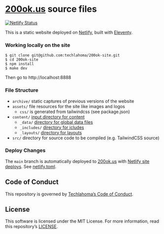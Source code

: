 # [200ok.us](https://200ok.us/) source files

[![Netlify Status](https://api.netlify.com/api/v1/badges/7da7c697-e5d6-4844-9800-3594f046313e/deploy-status)](https://app.netlify.com/sites/200ok/deploys)

This is a static website deployed on [Netlify](https://www.netlify.com/), built with [Eleventy](https://www.11ty.dev/).

### Working locally on the site

```console
$ git clone git@github.com:techlahoma/200ok-site.git
$ cd 200ok-site
$ npm install
$ make dev
```

Then go to http://localhost:8888

### File Structure

- `archive/` static captures of previous versions of the website
- `assets/` file resources for the site like images and logos
  - `css/` is generated from tailwindcss (see package.json)
- `content/` [input directory for content](https://www.11ty.dev/docs/config/#input-directory)
  - `_data/` [directory for global data files](https://www.11ty.dev/docs/config/#directory-for-global-data-files)
  - `_includes/` [directory for icludes](https://www.11ty.dev/docs/config/#directory-for-includes)
  - `_layouts/` [directory for layouts](https://www.11ty.dev/docs/config/#directory-for-layouts-(optional))
- `src/` directory for source code to be compiled (e.g. TailwindCSS source)

### Deploy Changes

The `main` branch is automatically deployed to [200ok.us](https://200ok.us/) with [Netlify site deploys](https://docs.netlify.com/site-deploys/overview/). See [netlify.toml](netlify.toml).

## Code of Conduct

This repository is governed by [Techlahoma’s Code of Conduct](https://www.techlahoma.org/code-of-conduct).

## License

This software is licensed under the MIT License. For more information, read this repository’s [LICENSE](LICENSE).
